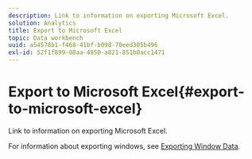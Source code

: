 ```yaml
---
description: Link to information on exporting Microsoft Excel.
solution: Analytics
title: Export to Microsoft Excel
topic: Data workbench
uuid: a54578b1-f468-41bf-b098-70eed305b496
exl-id: 52f1f899-08aa-4850-a821-851b0acc1471
---
```

# Export to Microsoft Excel{#export-to-microsoft-excel}

Link to information on exporting Microsoft Excel.

For information about exporting windows, see [Exporting Window Data](../../../../home/c-get-started/c-wk-win-wksp/c-exp-win-data.md#concept-8df61d64ed434cc5a499023c44197349).
